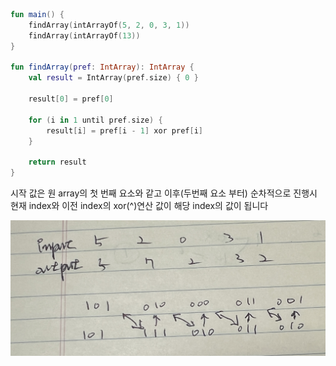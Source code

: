 ```kotlin
fun main() {
    findArray(intArrayOf(5, 2, 0, 3, 1))
    findArray(intArrayOf(13))
}

fun findArray(pref: IntArray): IntArray {
    val result = IntArray(pref.size) { 0 }

    result[0] = pref[0]

    for (i in 1 until pref.size) {
        result[i] = pref[i - 1] xor pref[i]
    }

    return result
}
```

시작 값은 원 array의 첫 번째 요소와 같고 이후(두번째 요소 부터) 순차적으로 진행시 현재 index와 이전 index의 xor(^)연산 값이 해당 index의 값이 됩니다

![노트](./images/find-the-original-array-of-prefix-xor_pjh.jpg)
